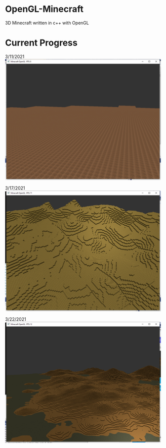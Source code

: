 # OpenGL-Minecraft
3D Minecraft written in c++ with OpenGL

# Current Progress
3/11/2021
![screenshots](sc3112021.bmp)

3/17/2021
![screenshots](sc3172021.bmp)

3/22/2021
![screenshots](sc3222021.bmp)
